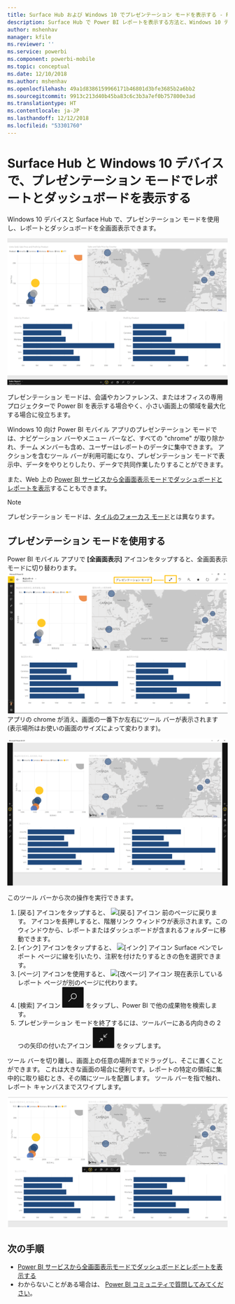 ```yaml
---
title: Surface Hub および Windows 10 でプレゼンテーション モードを表示する - Power BI
description: Surface Hub で Power BI レポートを表示する方法と、Windows 10 デバイスで Power BI のダッシュボード、レポート、タイルを全画面表示モードで表示する方法について説明します。
author: mshenhav
manager: kfile
ms.reviewer: ''
ms.service: powerbi
ms.component: powerbi-mobile
ms.topic: conceptual
ms.date: 12/10/2018
ms.author: mshenhav
ms.openlocfilehash: 49a1d8386159966171b46801d3bfe3685b2a6bb2
ms.sourcegitcommit: 9913c213d40b45ba83c6c3b3a7ef0b757800e3ad
ms.translationtype: HT
ms.contentlocale: ja-JP
ms.lasthandoff: 12/12/2018
ms.locfileid: "53301760"
---
```

# <a name="view-reports-and-dashboards-in-presentation-mode-on-surface-hub-and-windows-10-devices"></a>Surface Hub と Windows 10 デバイスで、プレゼンテーション モードでレポートとダッシュボードを表示する
Windows 10 デバイスと Surface Hub で、プレゼンテーション モードを使用し、レポートとダッシュボードを全画面表示できます。 

![全画面表示モードでのレポート](./media/mobile-windows-10-app-presentation-mode/power-bi-presentation-mode.png)

プレゼンテーション モードは、会議やカンファレンス、またはオフィスの専用プロジェクターで Power BI を表示する場合やく、小さい画面上の領域を最大化する場合に役立ちます。 

Windows 10 向け Power BI モバイル アプリのプレゼンテーション モードでは、ナビゲーション バーやメニュー バーなど、すべての "chrome" が取り除かれ、チーム メンバーも含め、ユーザーはレポートのデータに集中できます。 アクションを含むツール バーが利用可能になり、プレゼンテーション モードで表示中、データをやりとりしたり、データで共同作業したりすることができます。

また、Web 上の [Power BI サービスから全画面表示モードでダッシュボードとレポートを表示](../end-user-focus.md)することもできます。

> [!NOTE]
> プレゼンテーション モードは、[タイルのフォーカス モード](mobile-tiles-in-the-mobile-apps.md)とは異なります。
> 
> 

## <a name="use-presentation-mode"></a>プレゼンテーション モードを使用する
Power BI モバイル アプリで **[全画面表示]** アイコンをタップすると、全画面表示モードに切り替わります。
![[全画面表示] アイコン](././media/mobile-windows-10-app-presentation-mode/power-bi-full-screen-icon.png) アプリの chrome が消え、画面の一番下か左右にツール バーが表示されます (表示場所はお使いの画面のサイズによって変わります)。

![全画面表示モードのレポート。横にツール バーが表示されています](./media/mobile-windows-10-app-presentation-mode/power-bi-presentation-mode2.png)

このツール バーから次の操作を実行できます。

1. [戻る] アイコンをタップすると、 ![[戻る] アイコン](./media/mobile-windows-10-app-presentation-mode/power-bi-windows-10-presentation-back-icon.png) 前のページに戻ります。 アイコンを長押しすると、階層リンク ウィンドウが表示されます。このウィンドウから、レポートまたはダッシュボードが含まれるフォルダーに移動できます。
2. [インク] アイコンをタップすると、 ![[インク] アイコン](./media/mobile-windows-10-app-presentation-mode/power-bi-windows-10-presentation-ink-icon.png) Surface ペンでレポート ページに線を引いたり、注釈を付けたりするときの色を選択できます。 
3. [ページ] アイコンを使用すると、 ![[改ページ] アイコン](./media/mobile-windows-10-app-presentation-mode/power-bi-windows-10-presentation-pages-icon.png) 現在表示しているレポート ページが別のページに代わります。
4. [検索] アイコン ![[検索] アイコン](./media/mobile-windows-10-app-presentation-mode/power-bi-windows-10-presentation-search-icon.png) をタップし、Power BI で他の成果物を検索します。
5. プレゼンテーション モードを終了するには、ツールバーにある内向きの 2 つの矢印の付いたアイコン ![全画面表示モードを終了](./media/mobile-windows-10-app-presentation-mode/power-bi-windows-10-exit-full-screen-icon.png) をタップします。

ツール バーを切り離し、画面上の任意の場所までドラッグし、そこに置くことができます。 これは大きな画面の場合に便利です。レポートの特定の領域に集中的に取り組むとき、その隣にツールを配置します。 ツール バーを指で触れ、レポート キャンバスまでスワイプします。

![プレゼンテーション モードのレポートと切り離されたツール バー](./media/mobile-windows-10-app-presentation-mode/power-bi-windows-10-presentation-drag-toolbar.png)


## <a name="next-steps"></a>次の手順
* [Power BI サービスから全画面表示モードでダッシュボードとレポートを表示する](../end-user-focus.md)
* わからないことがある場合は、 [Power BI コミュニティで質問してみてください](http://community.powerbi.com/)。

